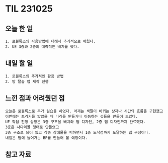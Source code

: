 TIL 231025
======


오늘 한 일
------

	1. 로블록스의 사용방법에 대해서 추가적으로 배웠다.
	2. UE 3층과 2층의 대략적인 배치를 했다.





내일 할 일
------
	1. 로블록스의 추가적인 활용 방법
	2. 방 탈출 맵 제작 진행



느낀 점과 어려웠던 점
------
```
오늘은 로블록스로 추가 실습을 하였다. 어제는 색깔이 바뀌는 상자나 시간의 흐름을 구현했고 
이번에는 트리거를 밟았을 때 다리를 만들거나 이동하는 것들을 만들어 보았다.
UE 작업 진행 상황은 3층 구조물 배치와 맵 디자인, 2층 맵 디자인까지 완료했다.
3층은 사다리꼴 형태로 만들었고 
3층 구조로 되어 있고 각종 장애물을 피하면서 1층 도착점까지 도달하는 맵 구성이다.
내일은 맵에 들어가는 BP를 만들어 볼 예정이다.

```

참고 자료
------
